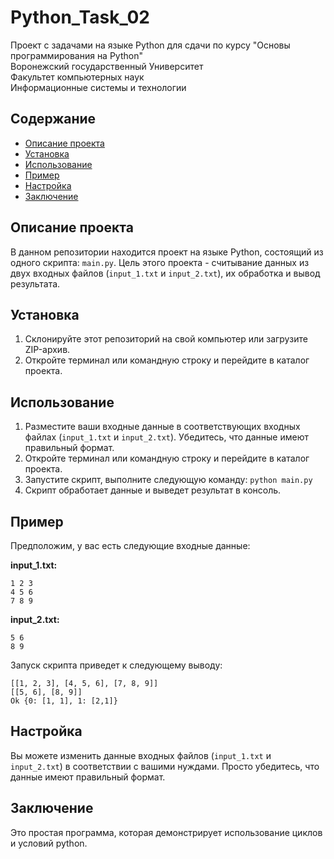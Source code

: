 # Python_Task_02
Проект с задачами на языке Python для сдачи по курсу "Основы программирования на Python" \
Воронежский государственный Университет \
Факультет компьютерных наук \
Информационные системы и технологии

## Содержание
- [Описание проекта](#Описание-проекта)
- [Установка](#Установка)
- [Использование](#Использование)
- [Пример](#Пример)
- [Настройка](#Настройка)
- [Заключение](#Заключение)

## Описание проекта
В данном репозитории находится проект на языке Python, состоящий из одного скрипта: `main.py`. Цель этого проекта - считывание данных из двух входных файлов (`input_1.txt` и `input_2.txt`), их обработка и вывод результата.

## Установка
1. Склонируйте этот репозиторий на свой компьютер или загрузите ZIP-архив.
2. Откройте терминал или командную строку и перейдите в каталог проекта.

## Использование
1. Разместите ваши входные данные в соответствующих входных файлах (`input_1.txt` и `input_2.txt`). Убедитесь, что данные имеют правильный формат.
2. Откройте терминал или командную строку и перейдите в каталог проекта.
3. Запустите скрипт, выполните следующую команду: `python main.py`
4. Скрипт обработает данные и выведет результат в консоль.

## Пример
Предположим, у вас есть следующие входные данные:

**input_1.txt:**
```
1 2 3
4 5 6
7 8 9
```

**input_2.txt:**
```
5 6
8 9
```

Запуск скрипта приведет к следующему выводу:
```
[[1, 2, 3], [4, 5, 6], [7, 8, 9]]
[[5, 6], [8, 9]]
Ok {0: [1, 1], 1: [2,1]}
```

## Настройка
Вы можете изменить данные входных файлов (`input_1.txt` и `input_2.txt`) в соответствии с вашими нуждами. Просто убедитесь, что данные имеют правильный формат.

## Заключение
Это простая программа, которая демонстрирует использование циклов и условий python.
